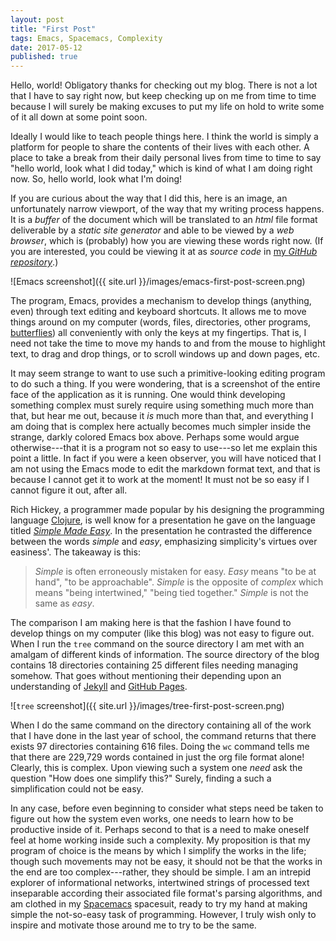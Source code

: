 ```yaml
---
layout: post
title: "First Post"
tags: Emacs, Spacemacs, Complexity
date: 2017-05-12
published: true
---
```


Hello, world! Obligatory thanks for checking out my blog. There is not a lot
that I have to say right now, but keep checking up on me from time to time
because I will surely be making excuses to put my life on hold to write some of
it all down at some point soon.

Ideally I would like to teach people things here. I think the world is simply a
platform for people to share the contents of their lives with each other. A
place to take a break from their daily personal lives from time to time to say
"hello world, look what I did today," which is kind of what I am doing right
now. So, hello world, look what I'm doing!

If you are curious about the way that I did this, here is an image, an
unfortunately narrow viewport, of the way that my writing process happens. It is
a _buffer_ of the document which will be translated to an _html_ file format
deliverable by a _static site generator_ and able to be viewed by a _web
browser_, which is (probably) how you are viewing these words right now. (If you
are interested, you could be viewing it at as _source code_ in [my _GitHub
repository_](https://github.com/JustenRickert/justenrickert.github.io).)

![Emacs screenshot]({{ site.url }}/images/emacs-first-post-screen.png)

The program, Emacs, provides a mechanism to develop things (anything, even)
through text editing and keyboard shortcuts. It allows me to move things around
on my computer (words, files, directories, other programs,
[butterflies](https://xkcd.com/378/)) all conveniently with only the keys at my
fingertips. That is, I need not take the time to move my hands to and from the
mouse to highlight text, to drag and drop things, or to scroll windows up and
down pages, etc.

It may seem strange to want to use such a primitive-looking editing program to
do such a thing. If you were wondering, that is a screenshot of the entire face
of the application as it is running. One would think developing something
complex must surely require using something much more than that, but hear me
out, because it _is_ much more than that, and everything I am doing that is
complex here actually becomes much simpler inside the strange, darkly colored
Emacs box above. Perhaps some would argue otherwise---that it is a program not
so easy to use---so let me explain this point a little. In fact if you were a
keen observer, you will have noticed that I am not using the Emacs mode to edit
the markdown format text, and that is because I cannot get it to work at the
moment! It must not be so easy if I cannot figure it out, after all.

Rich Hickey, a programmer made popular by his designing the programming
language [Clojure](https://en.wikipedia.org/wiki/Clojure), is well know for a
presentation he gave on the language
titled
[_Simple Made Easy_](https://www.infoq.com/presentations/Simple-Made-Easy). In
the presentation he contrasted the difference between the words _simple_ and
_easy_, emphasizing simplicity's virtues over easiness'. The takeaway is this:

> _Simple_ is often erroneously mistaken for easy. _Easy_ means "to be at hand",
> "to be approachable". _Simple_ is the opposite of _complex_ which means "being
> intertwined," "being tied together." _Simple_ is not the same as _easy_.

The comparison I am making here is that the fashion I have found to develop
things on my computer (like this blog) was not easy to figure out. When I run
the `tree` command on the source directory I am met with an amalgam of different
kinds of information. The source directory of the blog contains 18 directories
containing 25 different files needing managing somehow. That goes without
mentioning their depending upon an understanding
of [Jekyll](https://jekyllrb.com/)
and [GitHub Pages](https://pages.github.com/).

![`tree` screenshot]({{ site.url }}/images/tree-first-post-screen.png)

When I do the same command on the directory containing all of the work that I have done in the last year of school, the command returns that there exists 97 directories containing 616 files. Doing the `wc` command tells me that there are 229,729 words contained in just the org file format alone! Clearly, this is complex. Upon viewing such a system one _need_ ask the question "How does one simplify this?" Surely, finding a such a simplification could not be easy.

In any case, before even beginning to consider what steps need be taken to figure out how the system even works, one needs to learn how to be productive inside of it. Perhaps second to that is a need to make oneself feel at home working inside such a complexity. My proposition is that my program of choice is the means by which I simplify the works in the life; though such movements may not be easy, it should not be that the works in the end are too complex---rather, they should be simple. I am an intrepid explorer of informational networks, intertwined strings of processed text inseparable according their associated file format's parsing algorithms, and am clothed in my [Spacemacs](http://spacemacs.org/) spacesuit, ready to try my hand at making simple the not-so-easy task of programming. However, I truly wish only to inspire and motivate those around me to try to be the same.
